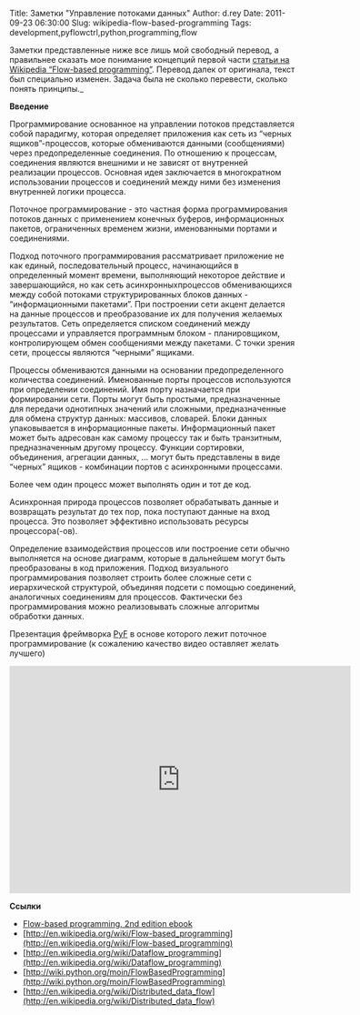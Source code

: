 Title: Заметки "Управление потоками данных"
Author: d.rey
Date: 2011-09-23 06:30:00
Slug: wikipedia-flow-based-programming
Tags: development,pyflowctrl,python,programming,flow

Заметки представленные ниже все лишь мой свободный перевод, а правильнее сказать мое понимание концепций первой части [статьи на Wikipedia “Flow-based programming”](http://en.wikipedia.org/wiki/Flow-based_programming). Перевод далек от оригинала, текст был специально изменен. Задача была не сколько перевести, сколько понять принципы._

**Введение**

Программирование основанное на управлении потоков представляется собой парадигму, которая определяет приложения как сеть из “черных ящиков”-процессов, которые обмениваются данными (сообщениями) через предопределенные соединения. По отношению к процессам, соединения являются внешними и не зависят от внутренней реализации процессов. Основная идея заключается в многократном использовании процессов и соединений между ними без изменения внутренней логики процесса. 

Поточное программирование - это частная форма программирования потоков данных с применением конечных буферов, информационных пакетов, ограниченных временем жизни, именованными портами и соединениями.

Подход поточного программирования рассматривает приложение не как единый, последовательный процесс, начинающийся в определенный момент времени, выполняющий некоторое действие и завершающийся, но как сеть асинхронныхпроцессов обменивающихся между собой потоками структурированных блоков данных - “информационными пакетами”. При построении сети акцент делается на данные процессов и преобразование их для получения желаемых результатов.  Сеть определяется списком соединений между процессами и управляется программным блоком - планировщиком, контролирующем обмен сообщениями между пакетами. С точки зрения сети, процессы являются “черными” ящиками. 

Процессы обмениваются данными на основании предопределенного количества соединений. Именованные порты процессов используются при определении соединений. Имя порту назначается при формировании сети. Порты могут быть простыми, предназначенные для передачи однотипных значений или сложными, предназначенные для обмена структур данных: массивов, словарей. Блоки данных упаковывается в информационные пакеты. Информационный пакет может быть адресован как самому процессу так и быть транзитным, предназначенным другому процессу. Функции сортировки, объединения, агрегации данных, … могут быть представлены в виде “черных” ящиков - комбинации портов с асинхронными процессами.

Более чем один процесс может выполнять один и тот де код.

Асинхронная природа процессов позволяет обрабатывать данные и возвращать результат до тех пор, пока поступают данные на вход процесса. Это позволяет эффективно использовать  ресурсы процессора(-ов).

Определение взаимодействия процессов или построение сети обычно выполняется на основе диаграмм, которые в дальнейшем могут быть преобразованы в код приложения. Подход визуального программирования позволяет строить более сложные сети с иерархической структурой, объединяя подсети c помощью соединений, аналогичных соединениям для процессов. Фактически без программирования можно реализовывать сложные алгоритмы обработки данных.

Презентация фреймворка [PyF](http://pyfproject.org/) в основе которого лежит поточное программирование (к сожалению качество видео оставляет желать лучшего)

<iframe allowfullscreen="" frameborder="0" height="400" src="http://www.youtube.com/embed/w_zl52L6CU4" width="600"></iframe>

**Ссылки**

- [Flow-based programming, 2nd edition ebook](http://www.jpaulmorrison.com/fbp/)
- [http://en.wikipedia.org/wiki/Flow-based_programming](http://en.wikipedia.org/wiki/Flow-based_programming)
- [http://en.wikipedia.org/wiki/Dataflow_programming](http://en.wikipedia.org/wiki/Dataflow_programming)
- [http://wiki.python.org/moin/FlowBasedProgramming](http://wiki.python.org/moin/FlowBasedProgramming)
- [http://en.wikipedia.org/wiki/Distributed_data_flow](http://en.wikipedia.org/wiki/Distributed_data_flow)

